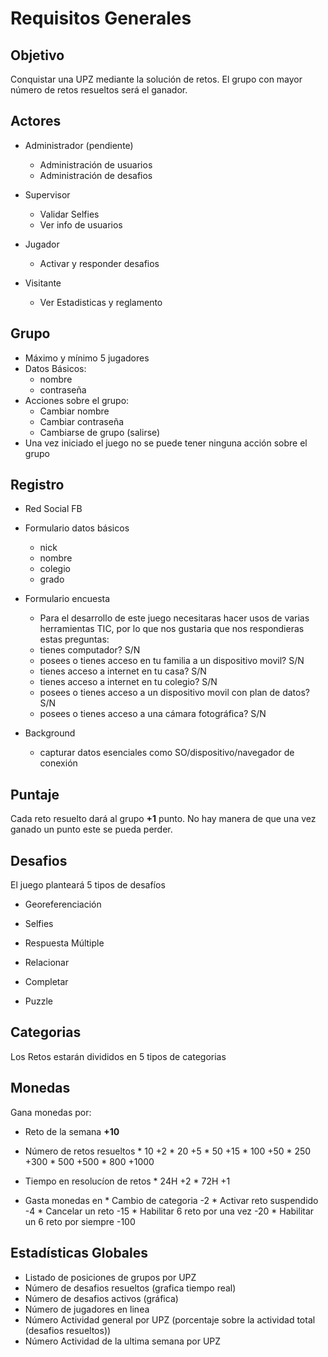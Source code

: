 Requisitos Generales
====================

Objetivo
--------

Conquistar una UPZ mediante la solución de retos. El grupo con mayor número de retos resueltos será el ganador.


Actores
-------

* Administrador (pendiente)
  - Administración de usuarios
  - Administración de desafios

* Supervisor
  - Validar Selfies
  - Ver info de usuarios

* Jugador
  - Activar y responder desafios

* Visitante
  - Ver Estadisticas y reglamento


Grupo
-----

* Máximo y mínimo 5 jugadores
* Datos Básicos:
  - nombre
  - contraseña
* Acciones sobre el grupo:
  - Cambiar nombre
  - Cambiar contraseña
  - Cambiarse de grupo (salirse)
* Una vez iniciado el juego no se puede tener ninguna acción sobre el grupo


Registro
--------

  * Red Social FB
  * Formulario datos básicos
    - nick
    - nombre
    - colegio
    - grado

  * Formulario encuesta
    -  Para el desarrollo de este juego necesitaras hacer usos de varias herramientas TIC, por lo que nos gustaria que nos respondieras estas preguntas:
      - tienes computador? S/N
      - posees o tienes acceso en tu familia a un dispositivo movil? S/N
      - tienes acceso a internet en tu casa? S/N
      - tienes acceso a internet en tu colegio? S/N
      - posees o tienes acceso a un dispositivo movil con plan de datos? S/N
      - posees o tienes acceso a una cámara fotográfica? S/N

  * Background
    - capturar datos esenciales como SO/dispositivo/navegador de conexión


Puntaje
-------

Cada reto resuelto dará al grupo **+1** punto.
No hay manera de que una vez ganado un punto este se pueda perder.

Desafios
--------

El juego planteará 5 tipos de desafíos

* Georeferenciación

* Selfies

* Respuesta Múltiple

* Relacionar

* Completar

* Puzzle


Categorias
----------

Los Retos estarán divididos en 5 tipos de categorias


Monedas
-------

Gana monedas por:

- Reto de la semana                 **+10**
- Número de retos resueltos
      * 10                            +2
      * 20                            +5
      * 50                            +15
      * 100                           +50
      * 250                           +300
      * 500                           +500
      * 800                           +1000

- Tiempo en resolucíon de retos
      * 24H                           +2
      * 72H                           +1

- Gasta monedas en
      * Cambio de categoria               -2
      * Activar reto suspendido           -4
      * Cancelar un reto                  -15
      * Habilitar 6 reto por una vez      -20
      * Habilitar un 6 reto por siempre   -100



Estadísticas Globales
---------------------

* Listado de posiciones de grupos por UPZ
* Número de desafios resueltos (grafica tiempo real)
* Número de desafios activos (gráfica)
* Número de jugadores en linea
* Número Actividad general por UPZ (porcentaje sobre la actividad total (desafios resueltos))
* Número Actividad de la ultima semana por UPZ
